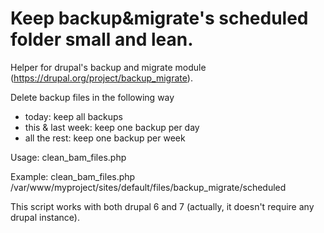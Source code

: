 Keep backup&migrate's scheduled folder small and lean.
==================

Helper for drupal's backup and migrate module (https://drupal.org/project/backup_migrate).

Delete backup files in the following way
- today:             keep all backups
- this & last week:  keep one backup per day
- all the rest:      keep one backup per week

Usage:
  clean_bam_files.php <directory>

Example:
  clean_bam_files.php /var/www/myproject/sites/default/files/backup_migrate/scheduled

This script works with both drupal 6 and 7 (actually, it doesn't require any drupal instance).
